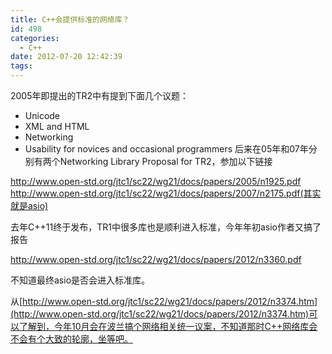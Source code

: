 ```yaml
---
title: C++会提供标准的网络库？
id: 498
categories:
  - C++
date: 2012-07-20 12:42:39
tags:
---
```


2005年即提出的TR2中有提到下面几个议题：

*   Unicode
*   XML and HTML
*   Networking
*   Usability for novices and occasional programmers
后来在05年和07年分别有两个Networking Library Proposal for TR2，参加以下链接

http://www.open-std.org/jtc1/sc22/wg21/docs/papers/2005/n1925.pdf
http://www.open-std.org/jtc1/sc22/wg21/docs/papers/2007/n2175.pdf(其实就是asio)

去年C++11终于发布，TR1中很多库也是顺利进入标准，今年年初asio作者又搞了报告

http://www.open-std.org/jtc1/sc22/wg21/docs/papers/2012/n3360.pdf

不知道最终asio是否会进入标准库。

从[http://www.open-std.org/jtc1/sc22/wg21/docs/papers/2012/n3374.htm](http://www.open-std.org/jtc1/sc22/wg21/docs/papers/2012/n3374.htm)可以了解到，今年10月会在波兰搞个网络相关统一议案，不知道那时C++网络库会不会有个大致的轮廓，坐等吧。